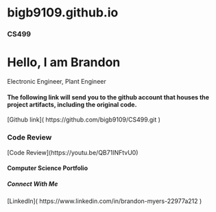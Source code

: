 # bigb9109.github.io
### CS499
<h1>Hello, I am Brandon</h1> <a> Electronic Engineer</a>, <a> Plant Engineer</a>

<h4>The following link will send you to the github account that houses the project artifacts, including the original code.</h4>
[Github link]( https://github.com/bigb9109/CS499.git ) 

<h3> Code Review</h3>
[Code Review](https://youtu.be/QB71INFtvU0)

<h4> Computer Science Portfolio</h4>

<h5> Connect With Me </h5>
[LinkedIn]( https://www.linkedin.com/in/brandon-myers-22977a212 )
